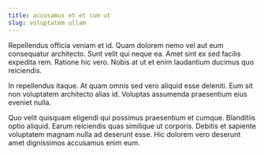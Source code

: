 ```yaml
---
title: accusamus et et cum ut
slug: voluptatem ullam
---
```


Repellendus officia veniam et id. Quam dolorem nemo vel aut eum consequatur architecto. Sunt velit qui neque ea. Amet sint ex sed facilis expedita rem. Ratione hic vero. Nobis at ut et enim laudantium ducimus quo reiciendis.

In repellendus itaque. At quam omnis sed vero aliquid esse deleniti. Eum sit non voluptatem architecto alias id. Voluptas assumenda praesentium eius eveniet nulla.

Quo velit quisquam eligendi qui possimus praesentium et cumque. Blanditiis optio aliquid. Earum reiciendis quas similique ut corporis. Debitis et sapiente voluptatem magnam nulla ad deserunt esse. Hic dolorem vero deserunt amet dignissimos accusamus enim eum.
